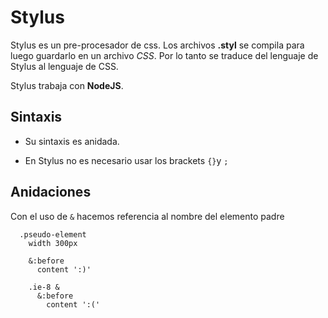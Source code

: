 # Stylus

Stylus es un pre-procesador de css. Los archivos **.styl** se compila para luego guardarlo en un archivo _CSS_. Por lo tanto se traduce del lenguaje de Stylus al lenguaje de CSS.

Stylus trabaja con **NodeJS**.

## Sintaxis

+ Su sintaxis es anidada.

+ En Stylus no es necesario usar los brackets ``{}``y ``;``

## Anidaciones

Con el uso de ``&`` hacemos referencia al nombre del elemento padre

```styl
  .pseudo-element
    width 300px

    &:before
      content ':)'
    
    .ie-8 &
      &:before
        content ':('
```